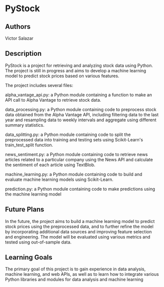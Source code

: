 # PyStock

## Authors

Victor Salazar

## Description
PyStock is a project for retrieving and analyzing stock data using Python. The project is still in progress and aims to develop a machine learning model to predict stock prices based on various features.

The project includes several files:

alpha_vantage_api.py: a Python module containing a function to make an API call to Alpha Vantage to retrieve stock data.

data_processing.py: a Python module containing code to preprocess stock data obtained from the Alpha Vantage API, including filtering data to the last year and resampling data to weekly intervals and aggregate using different summary statistics.

data_splitting.py: a Python module containing code to split the preprocessed data into training and testing sets using Scikit-Learn's train_test_split function.

news_sentiment.py: a Python module containing code to retrieve news articles related to a particular company using the News API and calculate the sentiment of each article using TextBlob.

machine_learning.py: a Python module containing code to build and evaluate machine learning models using Scikit-Learn.

prediction.py: a Python module containing code to make predictions using the machine learning model
## Future Plans
In the future, the project aims to build a machine learning model to predict stock prices using the preprocessed data, and to further refine the model by incorporating additional data sources and improving feature selection and engineering. The model will be evaluated using various metrics and tested using out-of-sample data.

## Learning Goals
The primary goal of this project is to gain experience in data analysis, machine learning, and web APIs, as well as to learn how to integrate various Python libraries and modules for data analysis and machine learning
